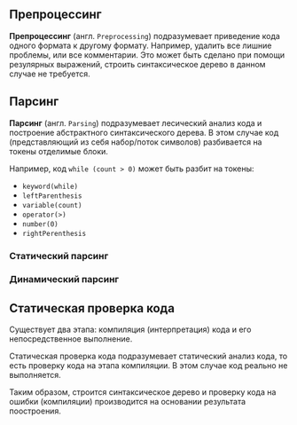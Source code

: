 
## Препроцессинг

**Препроцессинг** (англ. `Preprocessing`) подразумевает приведение кода одного формата к другому формату.
Например, удалить все лишние проблемы, или все комментарии. Это может быть сделано при помощи резулярных выражений, строить синтаксическое дерево в данном случае не требуется.

## Парсинг

**Парсинг** (англ. `Parsing`) подразумевает лесический анализ кода и построение абстрактного синтаксического дерева.
В этом случае код (представляющий из себя набор/поток символов) разбивается на токены отделимые блоки.

Например, код `while (count > 0)` может быть разбит на токены:
* `keyword(while)`
* `leftParenthesis`
* `variable(count)`
* `operator(>)`
* `number(0)`
* `rightPerenthesis`

### Статический парсинг

### Динамический парсинг 

## Статическая проверка кода

Существует два этапа: компиляция (интерпретация) кода и его непосредственное выполнение.

Статическая проверка кода подразумевает статический анализ кода, то есть проверку кода на этапа компиляции. В этом случае код реально не выполняется.

Таким образом, строится синтаксическое дерево и проверку кода на ошибки (компиляции) производится на основании результата поостроения.
